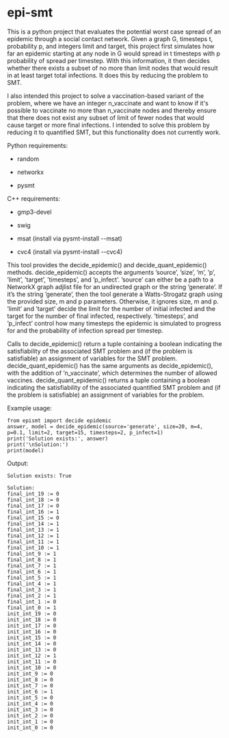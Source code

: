 # epi-smt

This is a python project that evaluates the potential worst case spread of an epidemic through a social contact network. Given a graph G, timesteps t, probability p, and integers limit and target, this project first simulates how far an epidemic starting at any node in G would spread in t timesteps with p probability of spread per timestep. With this information, it then decides whether there exists a subset of no more than limit nodes that would result in at least target total infections. It does this by reducing the problem to SMT.

I also intended this project to solve a vaccination-based variant of the problem, where we have an integer n_vaccinate and want to know if it's possible to vaccinate no more than n_vaccinate nodes and thereby ensure that there does not exist any subset of limit of fewer nodes that would cause target or more final infections. I intended to solve this problem by reducing it to quantified SMT, but this functionality does not currently work.

Python requirements:

- random

- networkx

- pysmt

C++ requirements:

- gmp3-devel

- swig

- msat (install via pysmt-install --msat)

- cvc4 (install via pysmt-install --cvc4)

This tool provides the decide_epidemic() and decide_quant_epidemic() methods. decide_epidemic() accepts the arguments ’source’, ’size’, ’m’, ’p’, ’limit’, ’target’, ’timesteps’, and ’p_infect’. 
’source’ can either be a path to a NetworkX graph adjlist file for an undirected graph or the string ’generate’. If it’s the string ’generate’, then the tool generate a Watts-Strogatz graph using the provided size, m and p parameters. Otherwise, it ignores size, m and p. 
’limit’ and ’target’ decide the limit for the number of initial infected and the target for the number of final infected, respectively. 
’timesteps’, and ’p_infect’ control how many timesteps the epidemic is simulated to progress for and the probability of infection spread per timestep.

Calls to decide_epidemic() return a tuple containing a boolean indicating the satisfiability of the associated SMT problem and (if the problem is satisfiable) an assignment of variables for the SMT problem. decide_quant_epidemic() has the same arguments as decide_epidemic(), with the addition of ’n_vaccinate’, which determines the number of allowed vaccines. decide_quant_epidemic() returns a tuple containing a boolean indicating the satisfiability of the associated quantified SMT problem and (if the problem is satisfiable) an assignment of variables for the problem.



Example usage:

```
from epismt import decide epidemic
answer, model = decide_epidemic(source='generate', size=20, m=4, p=0.1, limit=2, target=15, timesteps=2, p_infect=1)
print('Solution exists:', answer)
print('\nSolution:')
print(model)
```

Output:
```
Solution exists: True

Solution:
final_int_19 := 0
final_int_18 := 0
final_int_17 := 0
final_int_16 := 1
final_int_15 := 0
final_int_14 := 1
final_int_13 := 1
final_int_12 := 1
final_int_11 := 1
final_int_10 := 1
final_int_9 := 1
final_int_8 := 1
final_int_7 := 1
final_int_6 := 1
final_int_5 := 1
final_int_4 := 1
final_int_3 := 1
final_int_2 := 1
final_int_1 := 0
final_int_0 := 1
init_int_19 := 0
init_int_18 := 0
init_int_17 := 0
init_int_16 := 0
init_int_15 := 0
init_int_14 := 0
init_int_13 := 0
init_int_12 := 1
init_int_11 := 0
init_int_10 := 0
init_int_9 := 0
init_int_8 := 0
init_int_7 := 0
init_int_6 := 1
init_int_5 := 0
init_int_4 := 0
init_int_3 := 0
init_int_2 := 0
init_int_1 := 0
init_int_0 := 0
```
